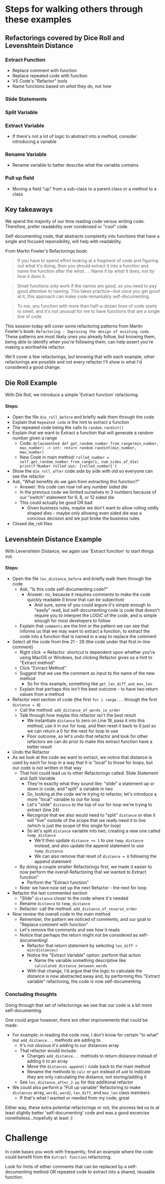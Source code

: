 # Steps for walking others through these examples

## Refactorings covered by Dice Roll and Levenshtein Distance
### Extract Function
- Replace comment with function
- Replace repeated code with function
- VS Code's "Refactor" tools
- Name functions based on _what_ they do, not _how_

### Slide Statements

### Split Variable

### Extract Variable
- If there's not a lot of logic to abstract into a method, consider introducing a variable
### Rename Variable
- Rename variable to better describe what the variable contains

### Pull up field
- Moving a field "up" from a sub-class to a parent class or a method to a class

## Key takeaways
We spend the majority of our time reading code versus writing code. Therefore, prefer readability over condensed or "cool" code. 

Self-documenting code, that abstracts complexity into functions that have a single and focused reponsibility, will help with readability.

From Martin Fowler's Refactorings book:
>If you have to spend effort looking at a fragment of code and figuring out _what_ it's doing, then you should extract it into a function and name the function after the _what_. ... Name it by _what_ it does, not by _how_ it does it.

> Small functions only work if the names are good, so you need to pay good attention to naming. This takes practice—but once you get good at it, this approach can make code remarkably self-documenting.

> To me, any function with more than half-a-dozen lines of code starts to smell, and it's not unusual for me to have functions that are a single line of code.

This session today will cover some refactoring patterns from Martin Fowler's book: `Refactoring - Improving the design of existing code`. These patterns are most likely ones you already follow, but knowing them, being able to identify when you're following them, can help assert you're making a worthwhile refactor. 

We'll cover a few refactorings, but knowing that with each example, other refactorings are possible and not every refactor I'll show is what I'd considered a good change.

## Die Roll Example
With Die Roll, we introduce a simple 'Extract function' refactoring.

#### Steps:
- Open the file `die_roll_before` and briefly walk them through the code
- Explain that `Repeated code` is the hint to extract a function
- The repeated code being the calls to `random.randint()`
- Explain that we want to Extract a function that will generate a random number given a range
    - Code: `@classmethod
            def get_random_number_from_range(min_number, max_number) -> int:
                return random.randint(min_number, max_number)`
    - New Code in main method: `rolled_number = self.get_random_number_from_range(1, num_sides_of_die)
        print(f'Number rolled was: {rolled_number}')`
- Show the `die_roll_after` code side by side with old so everyone can see the refactor
- Ask, "What benefits do we gain from extracting this function?"
    - Answer: this code can now roll any number sided die
    - In the previous code we limited ourselves to 3 numbers because of our "switch" statement for 6, 8, or 12 sided die
    - This could actually be good OR bad
        - Given business rules, maybe we don't want to allow rolling oddly shaped dies - maybe only allowing even sided die was a concious decision and we just broke the business rules
- Closed die_roll files

## Levenshtein Distance Example
With Levenshtein Distance, we again use 'Extract function' to start things out.

#### Steps:
- Open the file `lev_distance_before` and briefly walk them through the code
    - Ask, "Is this code self-documenting code?"
        - Answer: no, because it requires comments to make the code quickly readable (I know that can be subjective)
            - And sure, some of you could argure it's simple enough to "easily" read, but self-documenting code is code that doesn't require you to interpret the _LOGIC_ of the code, and is simple enough for most developers to follow
    - Explain that `comments` are the hint or the pattern we can see that informs us that we may want to extract a function, to extract the code into a function that is named in a way to replace the comment
- Select all the code from line 21 - 29 (the code under that first in-line comment)
    - Right click -> Refactor: shortcut is dependent upon whether you're using MacOS or Windows, but clicking Refactor gives us a hint to "Extract method"
    - Click "Extract Method"
    - Suggest that we use the comment as input to the name of the new method
        - So for this example, something like `get_len_diff_and_max_len`
    - Explain that perhaps this isn't the best outcome - to have two return values from a method
- Refactor next section of code (the first `for i range...` through the first `distance = 0`)
    - Call the method: `add_distance_of_words_in_order`
    - Talk through how maybe this refactor isn't the best result
        - We instantiate `distance` to zero on Line 18, pass it into this method, use it in our for loop, and then reset it back to 0 just so we can return a 0 for the next for loop to use
        - Poor outcome, so let's undo that refactor and look for other refactors we can do prior to make this extract function have a better result 
- Undo the Refactor
- As we look at the code we want to extract, we notice that distance is used by each for loop in a way that it is "local" to those for loops, but our code is not written in that way
    - That hint could lead us to other Refactorings called: Slide Statement and Split Variable
        - They're exactly what they sound like: "slide" a statement up or down in code, and "split" a variable in two
        - So, looking at the code we're trying to refactor, let's introduce a more "local" variable to our for loop
        - Let's "slide" `distance` to the top of our for loop we're trying to extract (line 24)
        - Recognize that we also would need to "split" `distance` or else it will "live" outside of the scope that we really need it to live (which is just the scope of this single for loop)
        - So let's split `distance` variable into two, creating a new one called `temp_distance`
            - We'll then update `distance += 1` to use `temp_distance` instead, and also update the append statement to use `temp_distance`
            - We can also remove that reset of `distance = 0` following the append statement
    - By doing a couple smaller Refactorings first, we made it easier to now perform the overall Refactoring that we wanted to Extract function"
        - Perform the "Extract function" 
    - Note: we have now set up the next Refactor - the next for loop
- Refactor the last commented section
    - "Slide" `distance` closer to the code where it's needed
    - Rename `distance` to `temp_distance`
    - Refactor: call the method: `add_distance_of_reverse_order`
- Now review the overall code in the main method
    - Remember, the pattern we noticed of comments, and our goal to "Replace comment with function"
    - Let's remove the comments and see how it reads
    - Notice that perhaps the return might not be considered as self-documenting! 
        - Refactor that return statement by selecting `len_diff + min(distances)`
        - Notice the "Extract Variable" option: perform that action
            - Name the variable something descriptive like `calculated_distance_between_words`
        - With that change, I'd argue that the logic to calculate the distance is now abstracted away and, by performing this "Extract variable" refactoring, the code is now self-documenting

### Concluding thoughts
Going through that set of refactorings we see that our code is a bit more self-documenting.

One could argue however, there are other improvements that could be made:
- For example: in reading the code now, I don't know for certain "to what" our `add_distance...` methods are adding to
    - It's not obvious it's adding to our distances array
    - That refactor would include:
        - Changes `add_distance...` methods to return distance instead of adding it to an array
        - Move the `distances.append()` code back to the main method
        - Rename the methods to `calc` or `get` instead of `add` to indicate they are only calculating the distance, not storing/adding it
    - See `lev_distance_after_2.py` for this additional refactor
- We could also perform a "Pull up variable" Refactoring to make `distances` array, `word1`, `word2`, `len_diff`, and `max_len`  class members
    - If that's what I wanted or needed from my code, great


 Either way, these extra potential refactorings or not, the process led us to at least slightly better 'self-documenting' code and was a good excercise nonetheless...hopefully at least :) 

 # Challenge
In code bases you work with frequently, find an example where the code could benefit from the `Extract function` refactoring.

Look for hints of either comments that can be replaced by a self-documenting method OR repeated code to extract into a shared, reusable function.


